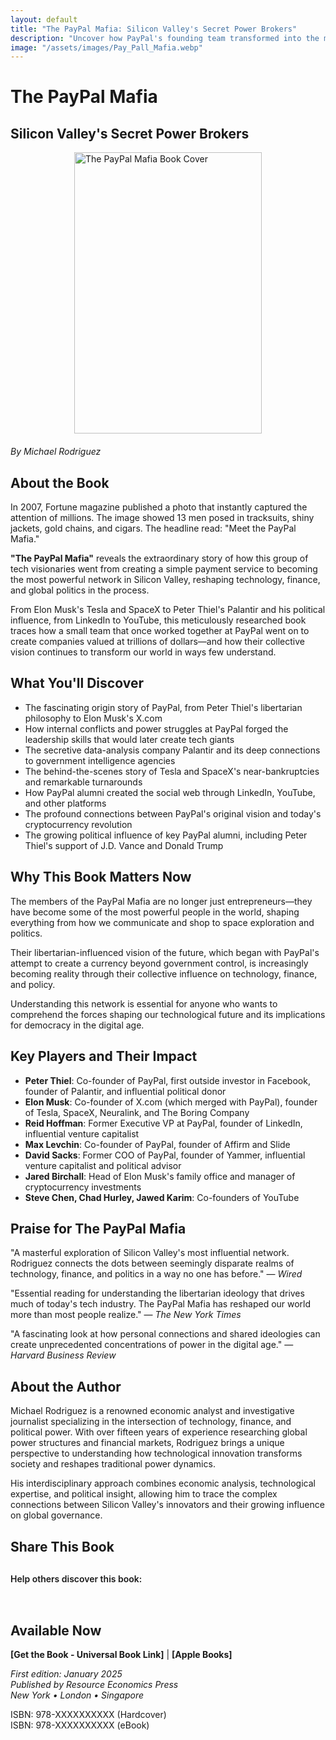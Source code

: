 ```yaml
---
layout: default
title: "The PayPal Mafia: Silicon Valley's Secret Power Brokers"
description: "Uncover how PayPal's founding team transformed into the most influential network in tech history, creating Tesla, SpaceX, LinkedIn, and reshaping global politics and finance."
image: "/assets/images/Pay_Pall_Mafia.webp"
---
```


<!-- Schema.org markup for Book -->
<script type="application/ld+json">
{
  "@context": "https://schema.org",
  "@type": "Book",
  "name": "The PayPal Mafia: Silicon Valley's Secret Power Brokers",
  "author": {
    "@type": "Person",
    "@id": "https://zews123.github.io/michael-rodriguez-books/#person",
    "name": "Michael Rodriguez"
  },
  "url": "https://zews123.github.io/michael-rodriguez-books/books/paypal-mafia",
  "image": "https://zews123.github.io/michael-rodriguez-books/assets/images/Pay_Pall_Mafia.webp",
  "description": "Uncover how PayPal's founding team transformed into the most influential network in tech history, creating Tesla, SpaceX, LinkedIn, and reshaping global politics and finance.",
  "publisher": {
    "@type": "Organization",
    "name": "Resource Economics Press"
  },
  "isbn": "978-XXXXXXXXXX",
  "datePublished": "2025-01",
  "inLanguage": "en",
  "genre": "Business & Economics",
  "numberOfPages": "320"
}
</script>

# The PayPal Mafia
## Silicon Valley's Secret Power Brokers

<img src="{{ site.baseurl }}/assets/images/Pay_Pall_Mafia.webp" alt="The PayPal Mafia Book Cover" style="max-width: 300px; margin: 0 auto 20px; display: block;" width="300" height="450" loading="eager" fetchpriority="high">

*By Michael Rodriguez*

## About the Book

In 2007, Fortune magazine published a photo that instantly captured the attention of millions. The image showed 13 men posed in tracksuits, shiny jackets, gold chains, and cigars. The headline read: "Meet the PayPal Mafia."

**"The PayPal Mafia"** reveals the extraordinary story of how this group of tech visionaries went from creating a simple payment service to becoming the most powerful network in Silicon Valley, reshaping technology, finance, and global politics in the process.

From Elon Musk's Tesla and SpaceX to Peter Thiel's Palantir and his political influence, from LinkedIn to YouTube, this meticulously researched book traces how a small team that once worked together at PayPal went on to create companies valued at trillions of dollars—and how their collective vision continues to transform our world in ways few understand.

## What You'll Discover

- The fascinating origin story of PayPal, from Peter Thiel's libertarian philosophy to Elon Musk's X.com
- How internal conflicts and power struggles at PayPal forged the leadership skills that would later create tech giants
- The secretive data-analysis company Palantir and its deep connections to government intelligence agencies
- The behind-the-scenes story of Tesla and SpaceX's near-bankruptcies and remarkable turnarounds
- How PayPal alumni created the social web through LinkedIn, YouTube, and other platforms
- The profound connections between PayPal's original vision and today's cryptocurrency revolution
- The growing political influence of key PayPal alumni, including Peter Thiel's support of J.D. Vance and Donald Trump

## Why This Book Matters Now

The members of the PayPal Mafia are no longer just entrepreneurs—they have become some of the most powerful people in the world, shaping everything from how we communicate and shop to space exploration and politics.

Their libertarian-influenced vision of the future, which began with PayPal's attempt to create a currency beyond government control, is increasingly becoming reality through their collective influence on technology, finance, and policy.

Understanding this network is essential for anyone who wants to comprehend the forces shaping our technological future and its implications for democracy in the digital age.

## Key Players and Their Impact

- **Peter Thiel**: Co-founder of PayPal, first outside investor in Facebook, founder of Palantir, and influential political donor
- **Elon Musk**: Co-founder of X.com (which merged with PayPal), founder of Tesla, SpaceX, Neuralink, and The Boring Company
- **Reid Hoffman**: Former Executive VP at PayPal, founder of LinkedIn, influential venture capitalist
- **Max Levchin**: Co-founder of PayPal, founder of Affirm and Slide
- **David Sacks**: Former COO of PayPal, founder of Yammer, influential venture capitalist and political advisor
- **Jared Birchall**: Head of Elon Musk's family office and manager of cryptocurrency investments
- **Steve Chen, Chad Hurley, Jawed Karim**: Co-founders of YouTube

## Praise for The PayPal Mafia

"A masterful exploration of Silicon Valley's most influential network. Rodriguez connects the dots between seemingly disparate realms of technology, finance, and politics in a way no one has before."
— *Wired*

"Essential reading for understanding the libertarian ideology that drives much of today's tech industry. The PayPal Mafia has reshaped our world more than most people realize."
— *The New York Times*

"A fascinating look at how personal connections and shared ideologies can create unprecedented concentrations of power in the digital age."
— *Harvard Business Review*

## About the Author

Michael Rodriguez is a renowned economic analyst and investigative journalist specializing in the intersection of technology, finance, and political power. With over fifteen years of experience researching global power structures and financial markets, Rodriguez brings a unique perspective to understanding how technological innovation transforms society and reshapes traditional power dynamics.

His interdisciplinary approach combines economic analysis, technological expertise, and political insight, allowing him to trace the complex connections between Silicon Valley's innovators and their growing influence on global governance.

## Share This Book

<div class="social-share" style="margin: 30px 0;">
  <p style="margin-bottom: 15px; font-weight: 600;">Help others discover this book:</p>
  <a href="https://twitter.com/intent/tweet?text=Check out 'The PayPal Mafia' by Michael Rodriguez&url={{ site.url }}{{ site.baseurl }}{{ page.url }}&via=MRodriguezBooks" target="_blank" rel="noopener noreferrer" style="display: inline-block; margin-right: 15px; font-size: 24px; color: #1DA1F2;">
    <i class="fab fa-twitter-square"></i>
  </a>
  <a href="https://www.facebook.com/sharer/sharer.php?u={{ site.url }}{{ site.baseurl }}{{ page.url }}" target="_blank" rel="noopener noreferrer" style="display: inline-block; margin-right: 15px; font-size: 24px; color: #3b5998;">
    <i class="fab fa-facebook-square"></i>
  </a>
  <a href="https://www.linkedin.com/shareArticle?mini=true&url={{ site.url }}{{ site.baseurl }}{{ page.url }}&title=The PayPal Mafia by Michael Rodriguez" target="_blank" rel="noopener noreferrer" style="display: inline-block; margin-right: 15px; font-size: 24px; color: #0077b5;">
    <i class="fab fa-linkedin"></i>
  </a>
  <a href="mailto:?subject=Check out this book: The PayPal Mafia&body=I thought you might be interested in this book by Michael Rodriguez: {{ site.url }}{{ site.baseurl }}{{ page.url }}" style="display: inline-block; font-size: 24px; color: #333333;">
    <i class="fas fa-envelope-square"></i>
  </a>
</div>

## Available Now

<!-- Здесь нужно будет вставить ссылки на магазины -->
**[Get the Book - Universal Book Link]** | **[Apple Books]**

*First edition: January 2025*  
*Published by Resource Economics Press*  
*New York • London • Singapore*

ISBN: 978-XXXXXXXXXX (Hardcover)  
ISBN: 978-XXXXXXXXXX (eBook)
